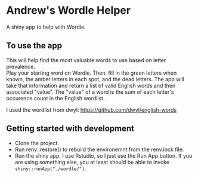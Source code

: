 # Andrew's Wordle Helper

A shiny app to help with Wordle.  

## To use the app

This will help find the most valuable words to use based on letter prevalence.  
Play your starting word on Wordle.  Then, fill in the green letters when known,
the amber letters in each spot, and the dead letters.  The app will take
that information and return a list of valid English words and their associated 
"value".  The "value" of a word is the sum of each letter's occurence count in
the English wordlist.

I used the wordlist from dwyl:
https://github.com/dwyl/english-words

## Getting started with development

- Clone the project.
- Run renv::restore() to rebuild the environemnt from the renv.lock file.
- Run the shiny app.  I use Rstudio, so I just use the Run App button.  If you 
are using something else, you at least should be able to invoke 
```shiny::runApp("./wordle/")```.